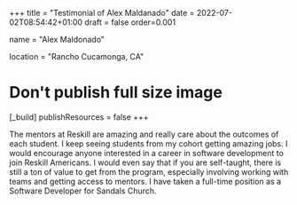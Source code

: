 +++
title = "Testimonial of Alex Maldanado"
date = 2022-07-02T08:54:42+01:00
draft = false
order=0.001

name = "Alex Maldonado"

location = "Rancho Cucamonga, CA"

# Don't publish full size image
[_build]
publishResources = false
+++

The mentors at Reskill are amazing and really care about the outcomes of each student. I keep seeing students from my cohort getting amazing jobs. I would encourage anyone interested in a career in software development to join Reskill Americans. I would even say that if you are self-taught, there is still a ton of value to get from the program, especially involving working with teams and getting access to mentors. I have taken a full-time position as a Software Developer for Sandals Church.
